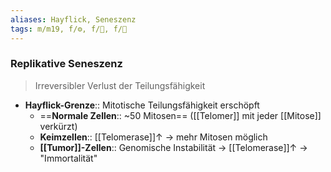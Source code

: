 ```yaml
---
aliases: Hayflick, Seneszenz
tags: m/m19, f/⚙️, f/🧪, f/🦀
---
```

### Replikative Seneszenz
> Irreversibler Verlust der Teilungsfähigkeit
- **Hayflick-Grenze**:: Mitotische Teilungsfähigkeit erschöpft
	- ==**Normale Zellen**:: ~50 Mitosen== ([[Telomer]] mit jeder [[Mitose]] verkürzt)
	- **Keimzellen**:: [[Telomerase]]↑ → mehr Mitosen möglich
	- **[[Tumor]]-Zellen**:: Genomische Instabilität → [[Telomerase]]↑ → "Immortalität"
